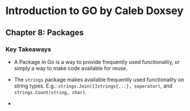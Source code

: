 # Introduction to GO by Caleb Doxsey

## Chapter 8: Packages

### Key Takeaways
- A Package in Go is a way to provide frequently used functionality, or simply a way to make code available for reuse.

- The `strings` package makes available frequently used functionality on string types. E.g.: `strings.Join([]strings{...}, seperator)`, and `strings.Count(string, char)`.

- 